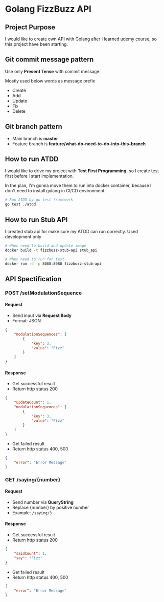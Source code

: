 # Golang FizzBuzz API

## Project Purpose

I would like to create own API with Golang after I learned udemy course, so this project have been starting.

## Git commit message pattern

Use only **Present Tense** with commit message

Mostly used below words as message prefix

- Create
- Add
- Update
- Fix
- Delete

## Git branch pattern

- Main branch is **master**
- Feature branch is **feature/what-do-need-to-do-into-this-branch**

## How to run ATDD

I would like to drive my project with **Test First Programming**, so I create test first before I start implementation.

In the plan, I'm gonna move them to run into docker container, because I don't need to install golang in CI/CD environment.

```sh
# Run ATDD by go test framework
go test ./atdd
```

## How to run Stub API

I created stub api for make sure my ATDD can run correctly. Used development only

```sh
# When need to build and update image
docker build -t fizzbuzz-stub-api stub_api

# When need to run for test
docker run -d -p 8080:8080 fizzbuzz-stub-api
```

## API Spectification

### **POST** /setModulationSequence

#### Request

- Send input via **Request Body**
- Format: JSON

```json
{
    "modulationSequences": [
        {
            "key": 3,
            "value": "Fizz"
        }
    ]
}
```

#### Response

- Get successful result
- Return http status 200

```json
{
    "updateCount": 1,
    "modulationSequences": [
        {
            "key": 3,
            "value": "Fizz"
        }
    ]
}
```

- Get failed result
- Return http status 400, 500

```json
{
    "error": "Error Message"
}
```

### **GET** /saying/{number}

#### Request

- Send number via **QueryString**
- Replace {number} by positive number
- Example: `/saying/3`

#### Response

- Get successful result
- Return http status 200

```json
{
    "saidCount": 1,
    "say": "Fizz"
}
```

- Get failed result
- Return http status 400, 500

```json
{
    "error": "Error Message"
}
